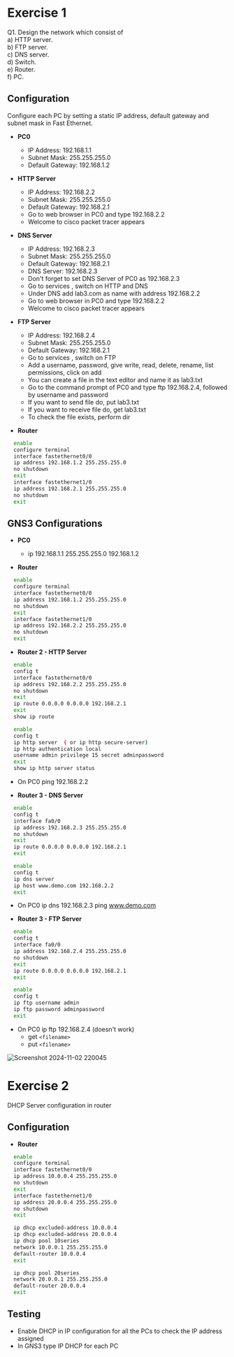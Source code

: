 # Exercise 1

Q1. Design the network which consist of   
a) HTTP server.   
b) FTP server.   
c) DNS server.   
d) Switch.   
e) Router.   
f) PC.  

## Configuration

Configure each PC by setting a static IP address, default gateway and subnet mask in Fast Ethernet.

- **PC0**
  - IP Address: 192.168.1.1
  - Subnet Mask: 255.255.255.0
  - Default Gateway:  192.168.1.2

- **HTTP Server**
  - IP Address: 192.168.2.2
  - Subnet Mask: 255.255.255.0
  - Default Gateway:  192.168.2.1
  - Go to web browser in PC0 and type 192.168.2.2
  - Welcome to cisco packet tracer appears

- **DNS Server**
  - IP Address: 192.168.2.3
  - Subnet Mask: 255.255.255.0
  - Default Gateway:  192.168.2.1
  - DNS Server: 192.168.2.3
  - Don't forget to set DNS Server of PC0 as 192.168.2.3
  - Go to services , switch on HTTP and DNS
  - Under DNS add lab3.com as name with address 192.168.2.2
  - Go to web browser in PC0 and type 192.168.2.2
  - Welcome to cisco packet tracer appears

- **FTP Server**
  - IP Address: 192.168.2.4
  - Subnet Mask: 255.255.255.0
  - Default Gateway:  192.168.2.1
  - Go to services , switch on FTP
  - Add a username, password, give write, read, delete, rename, list permissions, click on add
  - You can create a file in the text editor and name it as lab3.txt
  - Go to the command prompt of PC0 and type ftp 192.168.2.4, followed by username and password
  - If you want to send file do,  put lab3.txt
  - If you want to receive file do,  get lab3.txt
  - To check the file exists, perform dir

- **Router**
```bash
  enable
  configure terminal
  interface fastethernet0/0
  ip address 192.168.1.2 255.255.255.0
  no shutdown
  exit
  interface fastethernet1/0
  ip address 192.168.2.1 255.255.255.0
  no shutdown
  exit
```
  
## GNS3 Configurations
- **PC0**
  - ip 192.168.1.1 255.255.255.0 192.168.1.2

- **Router**
```bash
  enable
  configure terminal
  interface fastethernet0/0
  ip address 192.168.1.2 255.255.255.0
  no shutdown
  exit
  interface fastethernet1/0
  ip address 192.168.2.2 255.255.255.0
  no shutdown
  exit
```

- **Router 2 - HTTP Server**
```bash
  enable
  config t
  interface fastethernet0/0
  ip address 192.168.2.2 255.255.255.0
  no shutdown
  exit
  ip route 0.0.0.0 0.0.0.0 192.168.2.1
  exit
  show ip route

  enable
  config t
  ip http server  ( or ip http secure-server)
  ip http authentication local
  username admin privilege 15 secret adminpassword
  exit
  show ip http server status
```
  - On PC0 ping 192.168.2.2

- **Router 3 - DNS Server**
```bash
  enable
  config t
  interface fa0/0 
  ip address 192.168.2.3 255.255.255.0
  no shutdown
  exit
  ip route 0.0.0.0 0.0.0.0 192.168.2.1
  exit

  enable
  config t
  ip dns server
  ip host www.demo.com 192.168.2.2
  exit
```
  - On PC0 ip dns 192.168.2.3
    ping www.demo.com


- **Router 3 - FTP Server**
```bash
  enable
  config t
  interface fa0/0 
  ip address 192.168.2.4 255.255.255.0
  no shutdown
  exit
  ip route 0.0.0.0 0.0.0.0 192.168.2.1
  exit

  enable
  config t
  ip ftp username admin
  ip ftp password adminpassword
  exit
```
  - On PC0 ip ftp 192.168.2.4 (doesn't work)
    - get `<filename>`
    - put `<filename>`



![Screenshot 2024-11-02 220045](https://github.com/user-attachments/assets/ee4d12fb-37df-472b-878e-ba5dd7275b0f)

# Exercise 2
DHCP Server configuration in router

## Configuration

- **Router**
```bash
  enable
  configure terminal
  interface fastethernet0/0
  ip address 10.0.0.4 255.255.255.0
  no shutdown
  exit
  interface fastethernet1/0
  ip address 20.0.0.4 255.255.255.0
  no shutdown
  exit

  ip dhcp excluded-address 10.0.0.4
  ip dhcp excluded-address 20.0.0.4
  ip dhcp pool 10series
  network 10.0.0.1 255.255.255.0
  default-router 10.0.0.4
  exit

  ip dhcp pool 20series
  network 20.0.0.1 255.255.255.0 
  default-router 20.0.0.4
  exit
``` 
## Testing
- Enable DHCP in IP configuration for all the PCs to check the IP address assigned 
- In GNS3 type IP DHCP for each PC
